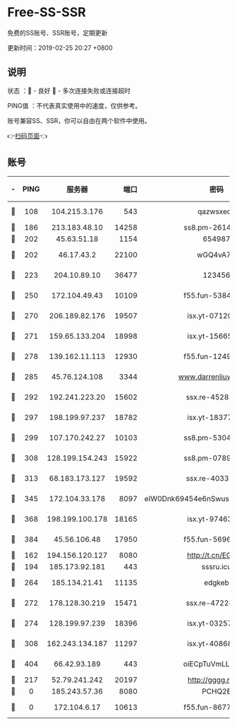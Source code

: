 # Free-SS-SSR

免费的SS账号、SSR账号，定期更新

更新时间：2019-02-25 20:27 +0800

## 说明

状态     ：🙂 - 良好 🙁 - 多次连接失败或连接超时

PING值   ：不代表真实使用中的速度，仅供参考。

账号兼容SS、SSR，你可以自由在两个软件中使用。

👉[扫码页面](https://liesauer.github.io/free-ss-ssr.github.io/)👈

## 账号

|-|PING|服务器|端口|密码|加密方式|区域|
|:----:|:----:|:-----:|-----:|:----:|:----:|:----:|
|🙂|108|104.215.3.176|543|qazwsxedc|aes-256-gcm|JP|
|🙂|186|213.183.48.10|14258|ss8.pm-26148872|rc4-md5|RU|
|🙂|202|45.63.51.18|1154|654987|chacha20|US|
|🙂|202|46.17.43.2|22100|wGQ4vA7D|aes-256-gcm|RU|
|🙂|223|204.10.89.10|36477|123456|aes-256-cfb|US|
|🙂|250|172.104.49.43|10109|f55.fun-53847756|aes-256-cfb|SG|
|🙂|270|206.189.82.176|19507|isx.yt-07120168|aes-256-cfb|SG|
|🙂|271|159.65.133.204|18998|isx.yt-15665435|aes-256-cfb|SG|
|🙂|278|139.162.11.113|12930|f55.fun-12490271|aes-256-cfb|SG|
|🙂|285|45.76.124.108|3344|www.darrenliuwei.com|aes-256-cfb|AU|
|🙂|292|192.241.223.20|15602|ssx.re-45282042|aes-256-cfb|US|
|🙂|297|198.199.97.237|18782|isx.yt-18377229|aes-256-cfb|US|
|🙂|299|107.170.242.27|10103|ss8.pm-53046125|aes-256-cfb|US|
|🙂|308|128.199.154.243|15922|ss8.pm-07891241|aes-256-cfb|SG|
|🙂|313|68.183.173.127|19592|ssx.re-40331620|aes-256-cfb|US|
|🙂|345|172.104.33.178|8097|eIW0Dnk69454e6nSwuspv9DmS201tQ0D|aes-256-cfb|SG|
|🙂|368|198.199.100.178|18165|isx.yt-97463980|aes-256-cfb|US|
|🙂|384|45.56.106.48|17950|f55.fun-56968028|aes-256-cfb|US|
|🙂|162|194.156.120.127|8080|http://t.cn/EGJIyrl|rc4-md5|RU|
|🙂|194|185.173.92.181|443|sssru.icu|rc4-md5|RU|
|🙂|264|185.134.21.41|11135|edgkeb|aes-256-cfb|GB|
|🙂|272|178.128.30.219|15471|ssx.re-47228758|aes-256-cfb|SG|
|🙂|274|128.199.97.239|18396|isx.yt-03257218|aes-256-cfb|SG|
|🙂|308|162.243.134.187|11297|isx.yt-40868307|aes-256-cfb|US|
|🙂|404|66.42.93.189|443|oiECpTuVmLLxk4Ts|aes-256-cfb|US|
|🙁|217|52.79.241.242|20197|http://gggg.rocks|chacha20|KR|
|🙁|0|185.243.57.36|8080|PCHQ2E|rc4-md5|US|
|🙁|0|172.104.6.17|10613|f55.fun-86773289|aes-256-cfb|US|
